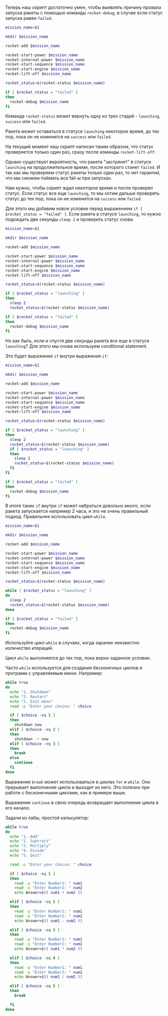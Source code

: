 Теперь наш скрипт достаточно умен, чтобы выявлять причину провала запуска ракеты с помощью команды `rocket-debug`, в случае если статус запуска равен `failed`.

```bash
mission_name=$1

mkdir $mission_name

rocket-add $mission_name

rocket-start-power $mission_name
rocket-internal-power $mission_name
rocket-start-sequence $mission_name
rocket-start-engine $mission_name
rocket-lift-off $mission_name

rocket_status=$(rocket-status $mission_name)

if [ $rocket_status = "failed" ]
then
  rocket-debug $mission_name
fi
```

Команда `rocket-status` может вернуть одну из трех стадий - `launching`, `success` или `failed`.

Ракета может оставаться в статусе `launching` некоторое время, до тех пор, пока он не изменится на `success` или `failed`.

На текущий момент наш скрипт написан таким образом, что статус проверяется только один раз, сразу после команды `rocket-lift-off`.

Однако существует вероятность, что ракета "застрянет" в статусе `launching` на продолжительное время, после которого станет `failed`. И так как мы проверяем статус ракеты только один раз, то нет гарантий, что мы сможем поймать все fail-ы при запусках.

Нам нужно, чтобы скрипт ждал некоторое время и после проверял статус. Если статус все еще `launching`, то мы хотим дальше проверять статус до тех пор, пока он не изменится на `success` или `failed`.

Для этого мы добавим новое условие перед выражением `if [ $rocket_status = "failed" ]`. Если ракета в статусе `launching`, то нужно подождать две секунды `sleep 2` и проверить статус снова.

```bash
mission_name=$1

mkdir $mission_name

rocket-add $mission_name

rocket-start-power $mission_name
rocket-internal-power $mission_name
rocket-start-sequence $mission_name
rocket-start-engine $mission_name
rocket-lift-off $mission_name

rocket_status=$(rocket-status $mission_name)

if [ $rocket_status = "launching" ]
then
  sleep 2
  rocket_status=$(rocket-status $mission_name)

if [ $rocket_status = "failed" ]
then
  rocket-debug $mission_name
fi
```

Но как быть, если и спустя две секунды ракета все еще в статусе `launching`? Для этого мы снова используем conditional statement.

Это будет выражение `if` внутри выражения `if`:

```bash
mission_name=$1

mkdir $mission_name

rocket-add $mission_name

rocket-start-power $mission_name
rocket-internal-power $mission_name
rocket-start-sequence $mission_name
rocket-start-engine $mission_name
rocket-lift-off $mission_name

rocket_status=$(rocket-status $mission_name)

if [ $rocket_status = "launching" ]
then
  sleep 2
  rocket_status=$(rocket-status $mission_name)
  if [ $rocket_status = "launching" ]
  then
    sleep 2
    rocket_status=$(rocket-status $mission_name)
  fi
fi

if [ $rocket_status = "failed" ]
then
  rocket-debug $mission_name
fi
```

В итоге таких `if` внутри `if` может набраться довольно много, если ракета запускается например 2 часа, и это не очень правильный подход. Правильнее использовать цикл `while`.

```bash
mission_name=$1

mkdir $mission_name

rocket-add $mission_name

rocket-start-power $mission_name
rocket-internal-power $mission_name
rocket-start-sequence $mission_name
rocket-start-engine $mission_name
rocket-lift-off $mission_name

rocket_status=$(rocket-status $mission_name)

while [ $rocket_status = "launching" ]
do
  sleep 2
  rocket_status=$(rocket-status $mission_name)
done

if [ $rocket_status = "failed" ]
then
  rocket-debug $mission_name
fi
```

Используйте цикл `while` в случаях, когда заранее неизвестно количество итераций.

Цикл `while` выполняется до тех пор, пока верно заданное условие.

Часто `while` используется для создания бесконечных циклов и программ с управляемым меню. Например:

```bash
while true
do
  echo "1. Shutdown"
  echo "2. Restart"
  echo "3. Exit menu"
  read -p "Enter your choice: " choice

  if [ $choice -eq 1 ]
  then
    shutdown now
  elif [ $choice -eq 2 ]
  then
    shutdown -r now
  elif [ $choice -eq 3 ]
  then
    break
  else
    continue
  fi
done
```

Выражение `break` может использоваться в циклах `for` и `while`. Оно прерывает выполнение цикла и выходит из него. Это полезно при работе с бесконечными циклами, как в примере выше.

Выражение `continue` в свою очередь возвращает выполнение цикла в его начало.

Задачи из лабы, простой калькулятор:

```bash
while true
do
  echo "1. Add"
  echo "2. Subtract"
  echo "3. Multiply"
  echo "4. Divide"
  echo "5. Quit"

  read -p "Enter your choice: " choice

  if [ $choice -eq 1 ]
  then
    read -p "Enter Number1: " num1
    read -p "Enter Number2: " num2
    echo Answer=$(( num1 + num2 ))

  elif [ $choice -eq 2 ]
  then
    read -p "Enter Number1: " num1
    read -p "Enter Number2: " num2
    echo Answer=$(( num1 - num2 ))

  elif [ $choice -eq 3 ]
  then
    read -p "Enter Number1: " num1
    read -p "Enter Number2: " num2
    echo Answer=$(( num1 * num2 ))

  elif [ $choice -eq 4 ]
  then
    read -p "Enter Number1: " num1
    read -p "Enter Number2: " num2
    echo Answer=$(( num1 / num2 ))

  elif [ $choice -eq 5 ]
  then
    break

  fi
done
```
